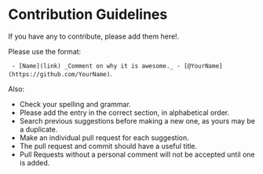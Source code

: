 # Contribution Guidelines

If you have any to contribute, please add them here!.

Please use the format:

  ` - [Name](link) _Comment on why it is awesome._ - [@YourName](https://github.com/YourName)`.

Also:

- Check your spelling and grammar.
- Please add the entry in the correct section, in alphabetical order.
- Search previous suggestions before making a new one, as yours may be a duplicate.
- Make an individual pull request for each suggestion.
- The pull request and commit should have a useful title.
- Pull Requests without a personal comment will not be accepted until one is added.
